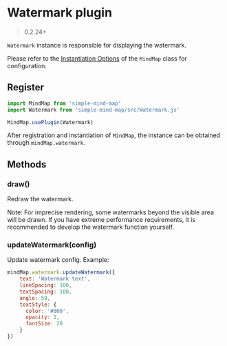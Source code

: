 # Watermark plugin

> 0.2.24+

`Watermark` instance is responsible for displaying the watermark.

Please refer to the [Instantiation Options](/mind-map/#/doc/zh/constructor) of the `MindMap` class for configuration.

## Register

```js
import MindMap from 'simple-mind-map'
import Watermark from 'simple-mind-map/src/Watermark.js'

MindMap.usePlugin(Watermark)
```

After registration and instantiation of `MindMap`, the instance can be obtained through `mindMap.watermark`.

## Methods

### draw()

Redraw the watermark.

Note: For imprecise rendering, some watermarks beyond the visible area will be drawn. If you have extreme performance requirements, it is recommended to develop the watermark function yourself.

### updateWatermark(config)

Update watermark config. Example:

```js
mindMap.watermark.updateWatermark({
    text: 'Watermark text',
    lineSpacing: 100,
    textSpacing: 100,
    angle: 50,
    textStyle: {
      color: '#000',
      opacity: 1,
      fontSize: 20
    }
})
```